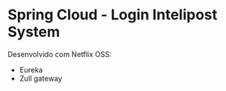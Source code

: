 # Spring Cloud - Login Intelipost System

Desenvolvido com Netflix OSS:


- Eureka 
- Zull gateway 
